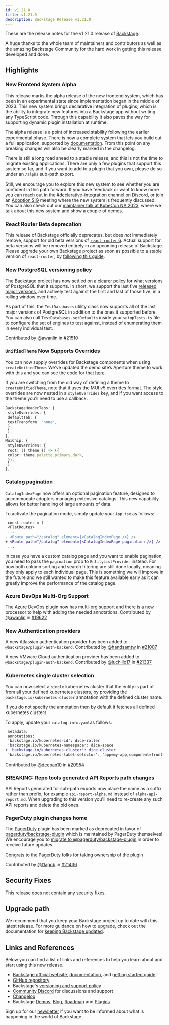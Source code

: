 ```yaml
---
id: v1.21.0
title: v1.21.0
description: Backstage Release v1.21.0
---
```


These are the release notes for the v1.21.0 release of [Backstage](https://backstage.io/).

A huge thanks to the whole team of maintainers and contributors as well as the amazing Backstage Community for the hard work in getting this release developed and done.

## Highlights

### New Frontend System Alpha

This release marks the alpha release of the new frontend system, which has been in an experimental state since implementation began in the middle of 2023. This new system brings declarative integration of plugins, which is the ability to integrate new features into a Backstage app without writing any TypeScript code. Through this capability it also paves the way for supporting dynamic plugin installation at runtime.

The alpha release is a point of increased stability following the earlier experimental phase. There is now a complete system that lets you build out a full application, supported by [documentation](https://backstage.io/docs/frontend-system/). From this point on any breaking changes will also be clearly marked in the changelog.

There is still a long road ahead to a stable release, and this is not the time to migrate existing applications. There are only a few plugins that support this system so far, and if you want to add to a plugin that you own, please do so under an `/alpha` sub-path export.

Still, we encourage you to explore this new system to see whether you are confident in this path forward. If you have feedback or want to know more you can reach out in the #declarative-integration channel on Discord, or join an [Adoption SIG](https://github.com/backstage/community/blob/main/sigs/sig-adoption/README.md) meeting where the new system is frequently discussed. You can also check out our [maintainer talk at KubeCon NA 2023](https://youtu.be/ONMBYnhxnNU?t=436), where we talk about this new system and show a couple of demos.

### React Router Beta deprecation

This release of Backstage officially deprecates, but does _not_ immediately remove, support for old beta versions of [`react-router` 6](https://reactrouter.com/). Actual support for beta versions will be removed entirely in an upcoming release of Backstage. Please upgrade your own Backstage project as soon as possible to a stable version of `react-router`, by [following this guide](https://backstage.io/docs/tutorials/react-router-stable-migration/).

### New PostgreSQL versioning policy

The Backstage project has now settled on [a clearer policy](https://backstage.io/docs/overview/versioning-policy/#postgresql-releases) for what versions of PostgreSQL that it supports. In short, we support the last five [released major versions](https://www.postgresql.org/support/versioning/), and actively test against the first and last of those five, in a rolling window over time.

As part of this, the `TestDatabases` utility class now supports all of the last major versions of PostgreSQL in addition to the ones it supported before. You can also call `TestDatabases.setDefaults` inside your `setupTests.ts` file to configure the set of engines to test against, instead of enumerating them in every individual test.

Contributed by [@awanlin](https://github.com/awanlin) in [#21510](https://github.com/backstage/backstage/pull/21510)

### `UnifiedTheme` Now Supports Overrides

You can now supply overrides for Backstage components when using `createUnifiedTheme`. We've updated the demo site’s Aperture theme to work with this and you can see the code for that [here](https://github.com/backstage/demo/blob/402cbb358cddacd59b339580bef0a4c5c2c7e013/packages/app/src/theme/aperture.ts#L85).

If you are switching from the old way of defining a theme to `createUnifiedTheme`, note that it uses the MUI v5 overrides format. The style overrides are now nested in a `styleOverrides` key, and if you want access to the theme you’ll need to use a callback:

```ts
BackstageHeaderTabs: {
 styleOverrides: {
 defaultTab: {
 textTransform: 'none',
 },
 },
},
MuiChip: {
 styleOverrides: {
 root: ({ theme }) => ({
 color: theme.palette.primary.dark,
 }),
 },
},
```

### Catalog pagination

`CatalogIndexPage` now offers an optional pagination feature, designed to accommodate adopters managing extensive catalogs. This new capability allows for better handling of large amounts of data.

To activate the pagination mode, simply update your `App.tsx` as follows:

```diff
 const routes = (
 <FlatRoutes>
 ...
- <Route path="/catalog" element={<CatalogIndexPage />} />
+ <Route path="/catalog" element={<CatalogIndexPage pagination />} />
 ...
```

In case you have a custom catalog page and you want to enable pagination, you need to pass the `pagination` prop to `EntityListProvider` instead. For now both column sorting and search filtering are still done locally, meaning they only apply to each individual page. This is something we will improve in the future and we still wanted to make this feature available early as it can greatly improve the performance of the catalog page.

### Azure DevOps Multi-Org Support

The Azure DevOps plugin now has multi-org support and there is a new processor to help with adding the needed annotations. Contributed by [@awanlin](https://github.com/awanlin) in [#19622](https://github.com/backstage/backstage/issues/19622)

### New Authentication providers

A new Atlassian authentication provider has been added to `@backstage/plugin-auth-backend`. Contributed by [@handsamtw](https://github.com/handsamtw) in [#21007](https://github.com/backstage/backstage/pull/21007)

A new VMware Cloud authentication provider has been added to `@backstage/plugin-auth-backend`. Contributed by [@luchillo17](https://github.com/luchillo17) in [#21337](https://github.com/backstage/backstage/pull/21337)

### Kubernetes single cluster selection

You can now select a `single` kubernetes cluster that the entity is part of from all your defined kubernetes clusters, by providing the `backstage.io/kubernetes-cluster` annotation with the defined cluster name.

If you do not specify the annotation then by default it fetches all defined kubernetes clusters.

To apply, update your `catalog-info.yaml`as follows:

```diff
 metadata:
 annotations:
 'backstage.io/kubernetes-id': dice-roller
 'backstage.io/kubernetes-namespace': dice-space
+ 'backstage.io/kubernetes-cluster': dice-cluster
 'backstage.io/kubernetes-label-selector': 'app=my-app,component=front-end'
```

Contributed by [@deepan10](https://github.com/deepan10) in [#20954](https://github.com/backstage/backstage/pull/20954)

### BREAKING: Repo tools generated API Reports path changes

API Reports generated for sub-path exports now place the name as a suffix rather than prefix, for example `api-report-alpha.md` instead of `alpha-api-report.md`. When upgrading to this version you'll need to re-create any such API reports and delete the old ones.

### PagerDuty plugin changes home 

The [PagerDuty](https://www.pagerduty.com/) plugin has been marked as deprecated in favor of [pagerduty/backstage-plugin](https://github.com/pagerduty/backstage-plugin) which is maintained by PagerDuty themselves! We encourage you to [migrate to @pagerduty/backstage-plugin](https://pagerduty.github.io/backstage-plugin-docs/migration/) in order to receive future updates.

Congrats to the PagerDuty folks for taking ownership of the plugin 

Contributed by [@t1agob](https://github.com/t1agob) in [#21436](https://github.com/backstage/backstage/pull/21436)

## Security Fixes

This release does not contain any security fixes.

## Upgrade path

We recommend that you keep your Backstage project up to date with this latest release. For more guidance on how to upgrade, check out the documentation for [keeping Backstage updated](https://backstage.io/docs/getting-started/keeping-backstage-updated).

## Links and References

Below you can find a list of links and references to help you learn about and start using this new release.

- [Backstage official website](https://backstage.io/), [documentation](https://backstage.io/docs/), and [getting started guide](https://backstage.io/docs/getting-started/)
- [GitHub repository](https://github.com/backstage/backstage)
- Backstage's [versioning and support policy](https://backstage.io/docs/overview/versioning-policy)
- [Community Discord](https://discord.gg/backstage-687207715902193673) for discussions and support
- [Changelog](https://github.com/backstage/backstage/tree/master/docs/releases/v1.21.0-changelog.md)
- Backstage [Demos](https://backstage.io/demos), [Blog](https://backstage.io/blog), [Roadmap](https://backstage.io/docs/overview/roadmap) and [Plugins](https://backstage.io/plugins)

Sign up for our [newsletter](https://info.backstage.spotify.com/newsletter_subscribe) if you want to be informed about what is happening in the world of Backstage.
